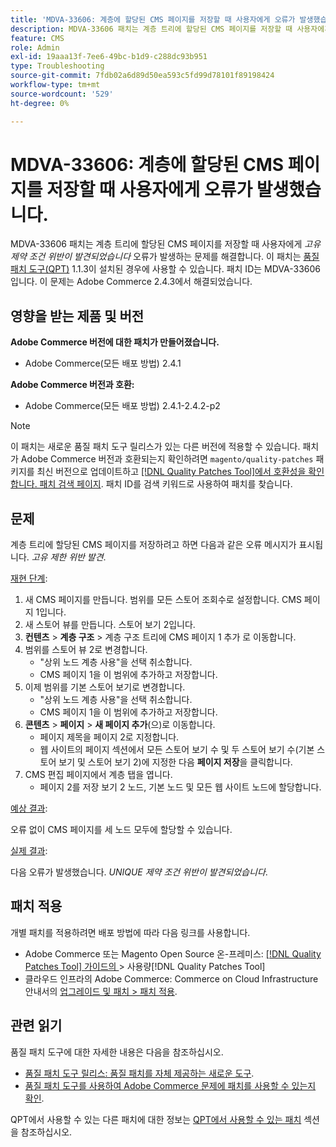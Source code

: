 ```yaml
---
title: 'MDVA-33606: 계층에 할당된 CMS 페이지를 저장할 때 사용자에게 오류가 발생했습니다.'
description: MDVA-33606 패치는 계층 트리에 할당된 CMS 페이지를 저장할 때 사용자에게 *고유 제한 위반 발견* 오류가 발생하는 문제를 해결합니다. 이 패치는 [Quality Patches Tool (QPT)](https://experienceleague.adobe.com/ko/docs/commerce-operations/tools/quality-patches-tool/quality-patches-tool-to-self-serve-quality-patches) 1.1.3이 설치된 경우 사용할 수 있습니다. 패치 ID는 MDVA-33606입니다. 이 문제는 Adobe Commerce 2.4.3에서 해결되었습니다.
feature: CMS
role: Admin
exl-id: 19aaa13f-7ee6-49bc-b1d9-c288dc93b951
type: Troubleshooting
source-git-commit: 7fdb02a6d89d50ea593c5fd99d78101f89198424
workflow-type: tm+mt
source-wordcount: '529'
ht-degree: 0%

---
```


# MDVA-33606: 계층에 할당된 CMS 페이지를 저장할 때 사용자에게 오류가 발생했습니다.

MDVA-33606 패치는 계층 트리에 할당된 CMS 페이지를 저장할 때 사용자에게 *고유 제약 조건 위반이 발견되었습니다* 오류가 발생하는 문제를 해결합니다. 이 패치는 [품질 패치 도구(QPT)](https://experienceleague.adobe.com/ko/docs/commerce-operations/tools/quality-patches-tool/quality-patches-tool-to-self-serve-quality-patches) 1.1.3이 설치된 경우에 사용할 수 있습니다. 패치 ID는 MDVA-33606입니다. 이 문제는 Adobe Commerce 2.4.3에서 해결되었습니다.

## 영향을 받는 제품 및 버전

**Adobe Commerce 버전에 대한 패치가 만들어졌습니다.**

* Adobe Commerce(모든 배포 방법) 2.4.1

**Adobe Commerce 버전과 호환:**

* Adobe Commerce(모든 배포 방법) 2.4.1-2.4.2-p2

>[!NOTE]
>
>이 패치는 새로운 품질 패치 도구 릴리스가 있는 다른 버전에 적용할 수 있습니다. 패치가 Adobe Commerce 버전과 호환되는지 확인하려면 `magento/quality-patches` 패키지를 최신 버전으로 업데이트하고 [[!DNL Quality Patches Tool]에서 호환성을 확인합니다. 패치 검색 페이지](https://experienceleague.adobe.com/ko/docs/commerce-operations/tools/quality-patches-tool/quality-patches-tool-to-self-serve-quality-patches). 패치 ID를 검색 키워드로 사용하여 패치를 찾습니다.

## 문제

계층 트리에 할당된 CMS 페이지를 저장하려고 하면 다음과 같은 오류 메시지가 표시됩니다. *고유 제한 위반 발견*.

<u>재현 단계</u>:

1. 새 CMS 페이지를 만듭니다. 범위를 모든 스토어 조회수로 설정합니다. CMS 페이지 1입니다.
1. 새 스토어 뷰를 만듭니다. 스토어 보기 2입니다.
1. **컨텐츠** > **계층 구조** > 계층 구조 트리에 CMS 페이지 1 추가 로 이동합니다.
1. 범위를 스토어 뷰 2로 변경합니다.
   * &quot;상위 노드 계층 사용&quot;을 선택 취소합니다.
   * CMS 페이지 1을 이 범위에 추가하고 저장합니다.
1. 이제 범위를 기본 스토어 보기로 변경합니다.
   * &quot;상위 노드 계층 사용&quot;을 선택 취소합니다.
   * CMS 페이지 1을 이 범위에 추가하고 저장합니다.
1. **콘텐츠** > **페이지** > **새 페이지 추가**(으)로 이동합니다.
   * 페이지 제목을 페이지 2로 지정합니다.
   * 웹 사이트의 페이지 섹션에서 모든 스토어 보기 수 및 두 스토어 보기 수(기본 스토어 보기 및 스토어 보기 2)에 지정한 다음 **페이지 저장**&#x200B;을 클릭합니다.
1. CMS 편집 페이지에서 계층 탭을 엽니다.
   * 페이지 2를 저장 보기 2 노드, 기본 노드 및 모든 웹 사이트 노드에 할당합니다.

<u>예상 결과</u>:

오류 없이 CMS 페이지를 세 노드 모두에 할당할 수 있습니다.

<u>실제 결과</u>:

다음 오류가 발생했습니다. *UNIQUE 제약 조건 위반이 발견되었습니다*.

## 패치 적용

개별 패치를 적용하려면 배포 방법에 따라 다음 링크를 사용합니다.

* Adobe Commerce 또는 Magento Open Source 온-프레미스: [[!DNL Quality Patches Tool]  가이드의 &#x200B;](/help/tools/quality-patches-tool/usage.md)> 사용량[!DNL Quality Patches Tool]
* 클라우드 인프라의 Adobe Commerce: Commerce on Cloud Infrastructure 안내서의 [업그레이드 및 패치 > 패치 적용](https://experienceleague.adobe.com/docs/commerce-cloud-service/user-guide/develop/upgrade/apply-patches.html?lang=ko).

## 관련 읽기

품질 패치 도구에 대한 자세한 내용은 다음을 참조하십시오.

* [품질 패치 도구 릴리스: 품질 패치를 자체 제공하는 새로운 도구](https://experienceleague.adobe.com/ko/docs/commerce-operations/tools/quality-patches-tool/quality-patches-tool-to-self-serve-quality-patches).
* [품질 패치 도구를 사용하여 Adobe Commerce 문제에 패치를 사용할 수 있는지 확인](/help/tools/quality-patches-tool/patches-available-in-qpt/check-patch-for-magento-issue-with-magento-quality-patches.md).

QPT에서 사용할 수 있는 다른 패치에 대한 정보는 [QPT에서 사용할 수 있는 패치](https://support.magento.com/hc/en-us/sections/360010506631-Patches-available-in-MQP-tool-) 섹션을 참조하십시오.
